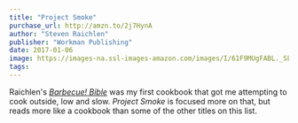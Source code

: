 ```yaml
---
title: "Project Smoke"
purchase_url: http://amzn.to/2j7HynA
author: "Steven Raichlen"
publisher: "Workman Publishing"
date: 2017-01-06
image: https://images-na.ssl-images-amazon.com/images/I/61F9MUgFABL._SL75_.jpg
tags:
---
```


Raichlen's *[Barbecue! Bible](http://amzn.to/2jXxf5C)* was my first cookbook that got me attempting to cook outside, low and slow. *Project Smoke* is focused more on that, but reads more like a cookbook than some of the other titles on this list.
